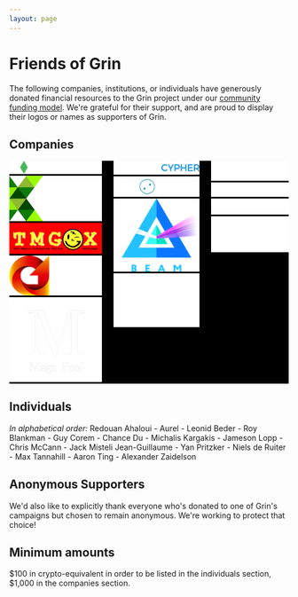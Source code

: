 ```yaml
---
layout: page
---
```


# Friends of Grin

The following companies, institutions, or individuals have generously donated financial resources to the Grin project under our [community funding model](funding.md). We're grateful for their support, and are proud to display their logos or names as supporters of Grin.

## Companies

<!-- Temporary black div until we convert to black on white logos -->
<div style="background: #000000">
<div id="friend-logos" class="columns">
	<div class="column">
		<a href="https://www.bitonic.nl/"><img src="assets/images/logos/bitonic-white.png" title="Bitonic"></a>
		<a href="https://www.kryptonite1.co/"><img src="assets/images/logos/kr1_med.png" title="KR1"></a>
		<a href="https://www.tmgox.com/"><img src="assets/images/logos/tmgox-logo.jpg" title="KR1"></a>
		<a href="https://gpu.one/"><img src="assets/images/logos/gpuOne-white.png" title="GPU.one"></a>
		<a href="https://www.megapool.info/"><img src="assets/images/logos/Mega-Pool-Logo-trans.png" title="Mega Pool"></a>
	</div>
	<div class="column">
		<a href="https://www.blockcypher.com/"><img src="assets/images/logos/blockcypher_logo_white.svg" title="BlockCypher"></a>
		<a href="https://kyokan.io/"><img src="assets/images/logos/kyokan_teal_white.png" title="BlockCypher"></a>
		<a href="https://beam-mw.com/"><img src="assets/images/logos/beam_logo.png" title="Beam"></a>
		<a href="https://continue.capital/"><img src="assets/images/logos/continuecapital.png" title="Continue Capital"></a>
	</div>
	<div class="column">
		<a href="http://cyphercapital.net/"><img src="assets/images/logos/cypher_capital.png" title="Cypher Capital"></a>
		<a href="https://hashrabbit.co/"><img src="assets/images/logos/hashrabbit.png" title="Cypher Capital"></a>
		<a href="https://lemniscap.com/"><img src="assets/images/logos/lemniscap.png" title="Lemniscap"></a>
		<img src="assets/images/logos/chanceventures.png" title="Chance Ventures">
	</div>
</div>
</div>

## Individuals

_In alphabetical order:_
Redouan Ahaloui - Aurel - Leonid Beder - Roy Blankman - Guy Corem - Chance Du - Michalis Kargakis - Jameson Lopp - Chris McCann - Jack Misteli Jean-Guillaume - Yan Pritzker - Niels de Ruiter - Max Tannahill - Aaron Ting - Alexander Zaidelson

## Anonymous Supporters

We'd also like to explicitly thank everyone who's donated to one of Grin's campaigns but chosen to remain anonymous. We're working to protect that choice!

## Minimum amounts

$100 in crypto-equivalent in order to be listed in the individuals section, $1,000 in the companies section.
